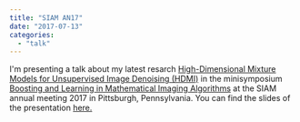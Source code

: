 ```yaml
---
title: "SIAM AN17"
date: "2017-07-13"
categories: 
  - "talk"
---
```


I'm presenting a talk about my latest resarch [High-Dimensional Mixture Models for Unsupervised Image Denoising (HDMI)](https://hal.archives-ouvertes.fr/hal-01544249v1) in the minisymposium [Boosting and Learning in Mathematical Imaging Algorithms](http://meetings.siam.org/sess/dsp_programsess.cfm?SESSIONCODE=62443) at the SIAM annual meeting 2017 in Pittsburgh, Pennsylvania. You can find the slides of the presentation [here.](https://www.pathlms.com/siam/courses/4988/sections/7439/documents/6510)
